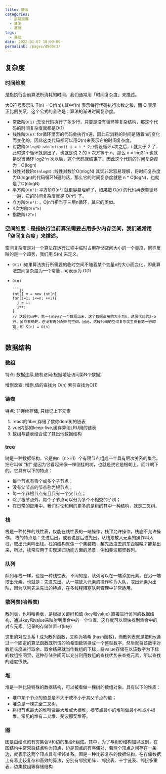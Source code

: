```yaml
---
title: 基础
categories:
  - 前端延展
  - 算法
  - 基础
tags:
  - 基础
date: 2022-01-07 18:09:09
permalink: /pages/d9d0c3/
---
```


## 复杂度

### 时间维度

是指执行当前算法所消耗的时间，我们通常用「时间复杂度」来描述。

大O符号表示法 T(n) = O(f(n)),其中f(n) 表示每行代码执行次数之和，而 O 表示正比例关系，这个公式的全称是：算法的渐进时间复杂度。

* 常数阶`O(1)` :无论代码执行了多少行，只要是没有循环等复杂结构，那这个代码的时间复杂度就都是O(1)
* 线性阶`O(n)`: for循环里面的代码会执行n遍，因此它消耗的时间是随着n的变化而变化的，因此这类代码都可以用O(n)来表示它的时间复杂度。
* 对数阶`O(logN)` :`while(i<n){ i = i * 2;}`假设循环x次之后，i 就大于 2 了，此时这个循环就退出了，也就是说 2 的 x 次方等于 n，那么 x = log2^n 也就是说当循环 log2^n 次以后，这个代码就结束了。因此这个代码的时间复杂度为：O(logn)
* 线性对数阶`O(nlogN)` :线性对数阶O(nlogN) 其实非常容易理解，将时间复杂度为O(logn)的代码循环N遍的话，那么它的时间复杂度就是 n * O(logN)，也就是了O(nlogN)
* 平方阶`O(n²)`: 平方阶O(n²) 就更容易理解了，如果把 O(n) 的代码再嵌套循环一遍，它的时间复杂度就是 O(n²) 了。
* 立方阶`O(n³)`: ，O(n³)相当于三层n循环，其它的类似。
* K次方阶`O(n^k)`
* 指数阶`(2^n)`

### 空间维度：是指执行当前算法需要占用多少内存空间，我们通常用「空间复杂度」来描述。

空间复杂度是对一个算法在运行过程中临时占用存储空间大小的一个量度，同样反映的是一个趋势，我们用 S(n) 来定义。

* `O(1)` :如果算法执行所需要的临时空间不随着某个变量n的大小而变化，即此算法空间复杂度为一个常量，可表示为 O(1)
* `O(n)`

      ```js
      int[] m = new int[n]
      for(i=1; i<=n; ++i){
        j = i;
        j++;
      }
      // 这段代码中，第一行new了一个数组出来，这个数据占用的大小为n，这段代码的2-6行，虽然有循环，但没有再分配新的空间，因此，这段代码的空间复杂度主要看第一行即可，即 S(n) = O(n)
      ```

## 数据结构

### 数组

  特点: 数据连续,随机访问(根据地址访问第N个数据)

  增删改查: 增删,值的查找为 O(n) 索引查找为O(1)

### 链表

  特点: 非连续存储, 只标记上下元素

  1. react的fiber,存储了数你dom树的链表
  2. vue内部的keep-live,缓存算法LRU用的链表
  3. 数组与链表结合成了其出他数据结构

### tree

树是一种数据结构，它是由n（n>=1）个有限节点组成一个具有层次关系的集合。把它叫做 “树” 是因为它看起来像一棵倒挂的树，也就是说它是根朝上，而叶朝下的。它具有以下的特点：

* 每个节点有零个或多个子节点；
* 没有父节点的节点称为根节点；
* 每一个非根节点有且只有一个父节点；
* 除了根节点外，每个子节点可以分为多个不相交的子树；
* 在日常的应用中，我们讨论和用的更多的是树的其中一种结构，就是二叉树。

### 栈

栈是一种特殊的线性表，仅能在线性表的一端操作，栈顶允许操作，栈底不允许操作。 栈的特点是：先进后出，或者说是后进先出，从栈顶放入元素的操作叫入栈，取出元素叫出栈。栈的结构就像一个集装箱，越先放进去的东西越晚才能拿出来，所以，栈常应用于实现递归功能方面的场景，例如斐波那契数列。

### 队列

队列与栈一样，也是一种线性表，不同的是，队列可以在一端添加元素，在另一端取出元素，也就是：先进先出。从一端放入元素的操作称为入队，取出元素为出队，因为队列先进先出的特点，在多线程阻塞队列管理中非常适用。

### 散列表(哈希表)

散列表，也叫哈希表，是根据关键码和值 (key和value) 直接进行访问的数据结构，通过key和value来映射到集合中的一个位置，这样就可以很快找到集合中的对应元素。记录的存储位置=f(key)

这里的对应关系 f 成为散列函数，又称为哈希 (hash函数)，而散列表就是把Key通过一个固定的算法函数既所谓的哈希函数转换成一个整型数字，然后就将该数字对数组长度进行取余，取余结果就当作数组的下标，将value存储在以该数字为下标的数组空间里，这种存储空间可以充分利用数组的查找优势来查找元素，所以查找的速度很快。

### 堆

堆是一种比较特殊的数据结构，可以被看做一棵树的数组对象，具有以下的性质：

* 堆中某个节点的值总是不大于或不小于其父节点的值；
* 堆总是一棵完全二叉树。
* 将根节点最大的堆叫做最大堆或大根堆，根节点最小的堆叫做最小堆或小根堆。常见的堆有二叉堆、斐波那契堆等。

### 图

图是由结点的有穷集合V和边的集合E组成。其中，为了与树形结构加以区别，在图结构中常常将结点称为顶点，边是顶点的有序偶对，若两个顶点之间存在一条边，就表示这两个顶点具有相邻关系。图是一种比较复杂的数据结构，在存储数据上有着比较复杂和高效的算法，分别有邻接矩阵 、邻接表、十字链表、邻接多重表、边集数组等存储结构
